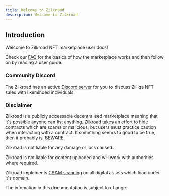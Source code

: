 ```yaml
---
title: Welcome to Zilkroad
description: Welcome to Zilkroad
---
```


## Introduction

Welcome to Zilkroad NFT marketplace user docs!

Check our [FAQ](./faq.md) for the basics of how the marketplace works and then follow on by reading a user guide.

### Community Discord

The Zilkroad has an active [Discord server](https://discord.gg/qK2CsMuAQy) for you to discuss Zilliqa NFT sales with likeminded individuals.

### Disclaimer

Zilkroad is a publicly accessable decentralised marketplace meaning that it's possible anyone can list anything. Zilkroad takes an effort to hide contracts which are scams or malicious, but users must practice caution when interacting with a contract. If something seems to good to be true, then it probably is. BEWARE.

Zilkroad is not liable for any damage or loss caused.

Zilkroad is not liable for content uploaded and will work with authorities where required.

Zilkroad implements [CSAM scanning](https://blog.cloudflare.com/the-csam-scanning-tool/) on all digital assets which load under it's domain.

The infomation in this documentation is subject to change.
